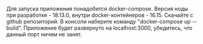 Для запуска приложения понадобится docker-compose.
Версия ноды при разработке -  18.13.0, внутри docker-контейнеров - 16.15.
Скачайте с github репозиторий. В консоли наберите команду "docker-compose up --build". Приложение будет развернуто на localhost:3000, убедитесь, что данный порт ничем не занят.